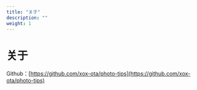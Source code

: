 ```yaml
---
title: "关于"
description: ""
weight: 1
---
```


# 关于

Github：[https://github.com/xox-ota/photo-tips](https://github.com/xox-ota/photo-tips)
